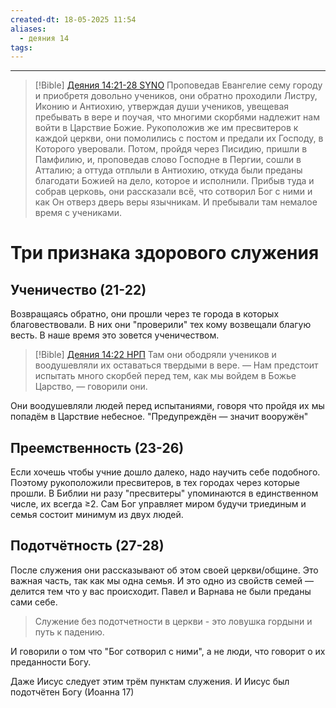 ```yaml
---
created-dt: 18-05-2025 11:54
aliases:
  - деяния 14
tags:
---
```

---
>[!Bible] [Деяния 14:21-28 SYNO](https://www.bible.com/bible/400/ACT.14.21-28)
>Проповедав Евангелие сему городу и приобретя довольно учеников, они обратно проходили Листру, Иконию и Антиохию, утверждая души учеников, увещевая пребывать в вере и поучая, что многими скорбями надлежит нам войти в Царствие Божие. Рукоположив же им пресвитеров к каждой церкви, они помолились с постом и предали их Господу, в Которого уверовали. Потом, пройдя через Писидию, пришли в Памфилию, и, проповедав слово Господне в Пергии, сошли в Атталию; а оттуда отплыли в Антиохию, откуда были преданы благодати Божией на дело, которое и исполнили.
>Прибыв туда и собрав церковь, они рассказали всё, что сотворил Бог с ними и как Он отверз дверь веры язычникам. И пребывали там немалое время с учениками.

# Три признака здорового служения
## Ученичество (21-22)
Возвращаясь обратно, они прошли через те города в которых благовествовали. В них они "проверили" тех кому возвещали благую весть. В наше время это зовется ученичеством.
>[!Bible] [Деяния 14:22 НРП](https://www.bible.com/bible/143/ACT.14.22)
>Там они ободряли учеников и воодушевляли их оставаться твердыми в вере.
>— Нам предстоит испытать много скорбей перед тем, как мы войдем в Божье Царство, — говорили они.
 
Они воодушевляли людей перед испытаниями, говоря что пройдя их мы попадём в Царствие небесное. "Предупреждён — значит вооружён"
## Преемственность (23-26)
Если хочешь чтобы учние дошло далеко, надо научить себе подобного. Поэтому рукоположили пресвитеров, в тех городах через которые прошли. В Библии ни разу "пресвитеры" упоминаются в единственном числе, их всегда ≥2. Сам Бог управляет миром будучи триединым и семья состоит минимум из двух людей.
## Подотчётность (27-28)
После служения они рассказывают об этом своей церкви/общине. Это важная часть, так как мы одна семья. И это одно из свойств семей — делится тем что у вас происходит. Павел и Варнава не были преданы сами себе. 

> Служение без подотчетности в церкви - это ловушка гордыни и путь к падению.

И говорили о том что "Бог сотворил с ними", а не люди, что говорит о их преданности Богу.

Даже Иисус следует этим трём пунктам служения. И Иисус был подотчётен Богу (Иоанна 17)
